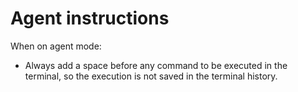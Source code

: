 # Agent instructions

When on agent mode:
- Always add a space before any command to be executed in the terminal, so the execution is not saved in the terminal history.
